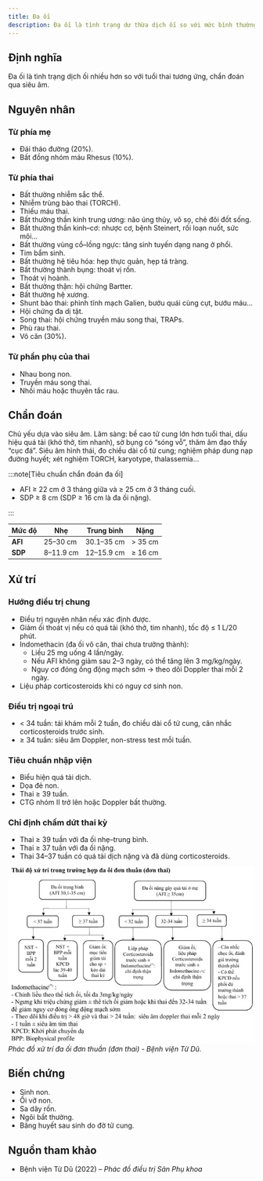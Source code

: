 ```yaml
---
title: Đa ối
description: Đa ối là tình trạng dư thừa dịch ối so với mức bình thường theo tuổi thai, làm tăng nguy cơ biến chứng cho mẹ và thai nhi. Chẩn đoán chủ yếu qua siêu âm và điều trị hướng vào nguyên nhân cũng như giảm triệu chứng quá tải.
---
```


## Định nghĩa

Đa ối là tình trạng dịch ối nhiều hơn so với tuổi thai tương ứng, chẩn đoán qua siêu âm.

## Nguyên nhân

### Từ phía mẹ

- Đái tháo đường (20%).
- Bất đồng nhóm máu Rhesus (10%).

### Từ phía thai

- Bất thường nhiễm sắc thể.
- Nhiễm trùng bào thai (TORCH).
- Thiếu máu thai.
- Bất thường thần kinh trung ương: não úng thủy, vô sọ, chẻ đôi đốt sống.
- Bất thường thần kinh–cơ: nhược cơ, bệnh Steinert, rối loạn nuốt, sức môi…
- Bất thường vùng cổ–lồng ngực: tăng sinh tuyến dạng nang ở phổi.
- Tim bẩm sinh.
- Bất thường hệ tiêu hóa: hẹp thực quản, hẹp tá tràng.
- Bất thường thành bụng: thoát vị rốn.
- Thoát vị hoành.
- Bất thường thận: hội chứng Bartter.
- Bất thường hệ xương.
- Shunt bào thai: phình tĩnh mạch Galien, bướu quái cùng cụt, bướu máu…
- Hội chứng đa dị tật.
- Song thai: hội chứng truyền máu song thai, TRAPs.
- Phù rau thai.
- Vô căn (30%).

### Từ phần phụ của thai

- Nhau bong non.
- Truyền máu song thai.
- Nhồi máu hoặc thuyên tắc rau.

## Chẩn đoán

Chủ yếu dựa vào siêu âm. Lâm sàng: bề cao tử cung lớn hơn tuổi thai, dấu hiệu quá tải (khó thở, tim nhanh), sờ bụng có “sóng vỗ”, thăm âm đạo thấy “cục đá”. Siêu âm hình thái, đo chiều dài cổ tử cung; nghiệm pháp dung nạp đường huyết; xét nghiệm TORCH, karyotype, thalassemia…

:::note[Tiêu chuẩn chẩn đoán đa ối]

- AFI ≥ 22 cm ở 3 tháng giữa và ≥ 25 cm ở 3 tháng cuối.
- SDP ≥ 8 cm (SDP ≥ 16 cm là đa ối nặng).

:::

| Mức độ  | Nhẹ       | Trung bình | Nặng    |
| ------- | --------- | ---------- | ------- |
| **AFI** | 25–30 cm  | 30.1–35 cm | > 35 cm |
| **SDP** | 8–11.9 cm | 12–15.9 cm | ≥ 16 cm |

## Xử trí

### Hướng điều trị chung

- Điều trị nguyên nhân nếu xác định được.
- Giảm ối thoát vị nếu có quá tải (khó thở, tim nhanh), tốc độ ≤ 1 L/20 phút.
- Indomethacin (đa ối vô căn, thai chưa trưởng thành):
  - Liều 25 mg uống 4 lần/ngày.
  - Nếu AFI không giảm sau 2–3 ngày, có thể tăng lên 3 mg/kg/ngày.
  - Nguy cơ đóng ống động mạch sớm → theo dõi Doppler thai mỗi 2 ngày.
- Liệu pháp corticosteroids khi có nguy cơ sinh non.

### Điều trị ngoại trú

- < 34 tuần: tái khám mỗi 2 tuần, đo chiều dài cổ tử cung, cân nhắc corticosteroids trước sinh.
- ≥ 34 tuần: siêu âm Doppler, non-stress test mỗi tuần.

### Tiêu chuẩn nhập viện

- Biểu hiện quá tải dịch.
- Dọa đẻ non.
- Thai ≥ 39 tuần.
- CTG nhóm II trở lên hoặc Doppler bất thường.

### Chỉ định chấm dứt thai kỳ

- Thai ≥ 39 tuần với đa ối nhẹ–trung bình.
- Thai ≥ 37 tuần với đa ối nặng.
- Thai 34–37 tuần có quá tải dịch nặng và đã dùng corticosteroids.

![Phác đồ xử trí đa ối đơn thuần Bệnh viện Từ Dũ](../../../../assets/san-khoa/da-oi/phac-do-xu-tri-da-oi-don-thuan.jpg)  
_Phác đồ xử trí đa ối đơn thuần (đơn thai) - Bệnh viện Từ Dũ._

## Biến chứng

- Sinh non.
- Ối vỡ non.
- Sa dây rốn.
- Ngôi bất thường.
- Băng huyết sau sinh do đờ tử cung.

## Nguồn tham khảo

- Bệnh viện Từ Dũ (2022) – _Phác đồ điều trị Sản Phụ khoa_
